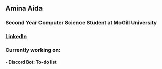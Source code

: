 ## Amina Aida

### Second Year Computer Science Student at McGill University

### [LinkedIn](https://www.linkedin.com/in/amina-aida-635683252/)

### Currently working on:
#### - Discord Bot: To-do list


<!---
AminaAida/AminaAida is a ✨ special ✨ repository because its `README.md` (this file) appears on your GitHub profile.
You can click the Preview link to take a look at your changes.
--->
